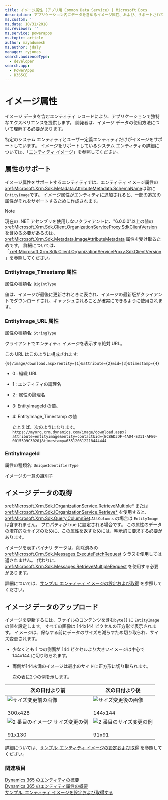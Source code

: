 ```yaml
---
title: イメージ属性 (アプリ用 Common Data Service) | Microsoft Docs
description: アプリケーション内にデータを含めるイメージ属性、および、サポートされている属性、イメージ データの取得、およびイメージ データのアップロードについて説明します。
ms.custom: ''
ms.date: 10/31/2018
ms.reviewer: ''
ms.service: powerapps
ms.topic: article
author: mayadumesh
ms.author: jdaly
manager: ryjones
search.audienceType:
  - developer
search.app:
  - PowerApps
  - D365CE
---
```

# <a name="image-attributes"></a>イメージ属性

イメージ データを含むエンティティ レコードにより、アプリケーションで独特なエクスペリエンスを提供します。 開発者は、イメージ データの使用方法について理解する必要があります。  
  
 特定のシステム エンティティとユーザー定義エンティティだけがイメージをサポートしています。 イメージをサポートしているシステム エンティティの詳細については、「[エンティティ イメージ](/dynamics365/customer-engagement/developer/introduction-entities.md#BKMK_EntityImages)」を参照してください。  
  
<a name="BKMK_SupportingAttributes"></a>   
## <a name="supporting-attributes"></a>属性のサポート  
 イメージ属性をサポートするエンティティでは、エンティティ イメージ属性の<xref:Microsoft.Xrm.Sdk.Metadata.AttributeMetadata.SchemaName>は常に `EntityImage`です。 イメージ属性がエンティティに追加されると、一部の追加の属性がそれをサポートするために作成されます。  
  
> [!NOTE]
>  現在の .NET アセンブリを使用しないクライアントに、"6.0.0.0"以上の値の <xref:Microsoft.Xrm.Sdk.Client.OrganizationServiceProxy.SdkClientVersion> を含める必要があるのは、<xref:Microsoft.Xrm.Sdk.Metadata.ImageAttributeMetadata> 属性を受け取るためです。 詳細については、「<xref:Microsoft.Xrm.Sdk.Client.OrganizationServiceProxy.SdkClientVersion>」を参照してください。  
  
### <a name="entityimagetimestamp-attribute"></a>EntityImage_Timestamp 属性  
 属性の種類名: `BigIntType`  
  
 値は、イメージが最後に更新されときに表され、イメージの最新版がクライアントでダウンロードされ、キャッシュされることが確実にできるように使用されます。  
  
### <a name="entityimageurl-attribute"></a>EntityImage_URL 属性  
 属性の種類名: `StringType`  
  
 クライアントでエンティティ イメージを表示する絶対 URL。  
  
 この URL はこのように構成されます:  
  
```http  
{0}/image/download.aspx?entity={1}&attribute={2}&id={3}&timestamp={4}
```  
  
- 0 : 組織 URL  
  
- 1 : エンティティの論理名  
  
- 2 : 属性の論理名  
  
- 3: EntityImageId の値。  
  
- 4: EntityImage_Timestamp の値  
  
  たとえば、次のようになります。   
  `https://myorg.crm.dynamics.com/image/download.aspx?attribute=entityimage&entity=contact&id={ECB6D3DF-4A04-E311-AFE0-00155D9C3020}&timestamp=635120312218444444`  
  
### <a name="entityimageid"></a>EntityImageId  
 属性の種類名: `UniqueIdentifierType`  
  
 イメージの一意の識別子  
  
<a name="BKMK_RetrievingImages"></a>   
## <a name="retrieving-image-data"></a>イメージ データの取得  
 <xref:Microsoft.Xrm.Sdk.IOrganizationService.RetrieveMultiple*> または <xref:Microsoft.Xrm.Sdk.IOrganizationService.Retrieve*> を使用すると、<xref:Microsoft.Xrm.Sdk.Query.ColumnSet>.`AllColumns` の場合は `EntityImage` は含まれません。 プロパティが true に設定される場合です。 この属性のデータの潜在的なサイズのために、この属性を返すためには、明示的に要求する必要があります。  
  
 イメージを表すバイナリ データは、削除済みの <xref:Microsoft.Crm.Sdk.Messages.ExecuteFetchRequest> クラスを使用しては返されません。 代わりに、<xref:Microsoft.Xrm.Sdk.Messages.RetrieveMultipleRequest> を使用する必要があります。  
  
 詳細については、[サンプル: エンティティ イメージの設定および取得](/dynamics365/customer-engagement/developer/sample-set-retrieve-entity-images) を参照してください。  
  
<a name="BKMK_UploadingImages"></a>   
## <a name="uploading-image-data"></a>イメージ データのアップロード  
 イメージを更新するには、ファイルのコンテンツを含む`byte[]` に `EntityImage` の値を設定します。 すべての画像は 144x144 ピクセルの正方形で表示されます。 イメージは、保存する前にデータのサイズを減らすため切り取られ、サイズ変更されます。  
  
- 少なくとも 1 つの側面が 144 ピクセルより大きいイメージは中心で 144x144 に切り取られます。  
  
- 両側が144未満のイメージは最小のサイドに正方形に切り取られます。  
  
  次の表に2つの例を示します。  
  
|次の日付より前|次の日付より後|  
|------------|-----------|  
|![サイズ変更前の画像](media/crm-itpro-cust-imagebeforeresize.png "サイズ変更前の画像")<br /><br /> 300x428|![サイズ変更後の画像](media/crm-itpro-cust-imageafterresize.jpg "サイズ変更後の画像")<br /><br /> 144x144|  
|![2 番目のイメージ サイズ変更の例](media/crm-itpro-cust-imagebeforeresizeexample2.png "2 番目のイメージ サイズ変更の例")<br /><br /> 91x130|![2 番目のサイズ変更の例](media/crm-itpro-cust-imageafterresizeexample2.jpg "2 番目のサイズ変更の例")<br /><br /> 91x91|  
  
 詳細については、[サンプル: エンティティ イメージの設定および取得](/dynamics365/customer-engagement/developer/sample-set-retrieve-entity-images.md) を参照してください。  
  
### <a name="see-also"></a>関連項目  
 [Dynamics 365 のエンティティの概要](/dynamics365/customer-engagement/developer/introduction-entities)   
 [Dynamics 365 のエンティティ属性の概要](/dynamics365/customer-engagement/developer/introduction-entity-attributes)   
 [サンプル: エンティティ イメージを設定および取得する](/dynamics365/customer-engagement/developer/sample-set-retrieve-entity-images.md)